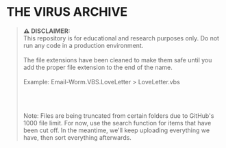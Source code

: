 # THE VIRUS ARCHIVE

<blockquote>
  <p><strong>⚠️ DISCLAIMER:</strong><br>
  This repository is for educational and research purposes only. Do not run any code in a production environment.<br><br>The file extensions have been cleaned to make them safe until you add the proper file extension to the end of the name.<br><br>Example: Email-Worm.VBS.LoveLetter > LoveLetter.vbs</p><br></br><p>Note: Files are being truncated from certain folders due to GitHub's 1000 file limit. For now, use the search function for items that have been cut off. In the meantime, we'll keep uploading everything we have, then sort everything afterwards.</p>
</blockquote>




